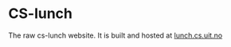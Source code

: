 # CS-lunch
The raw cs-lunch website. It is built and hosted at
[lunch.cs.uit.no](http://lunch.cs.uit.no)
